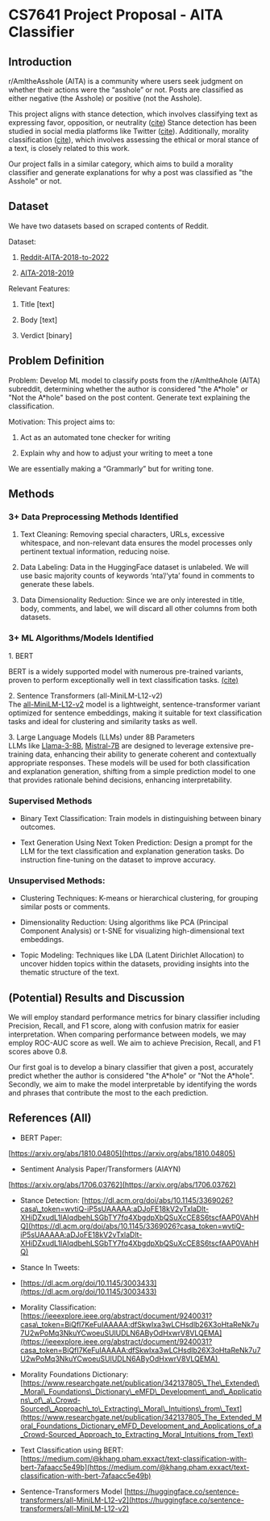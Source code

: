 # CS7641 Project Proposal - AITA Classifier

## Introduction

  

r/AmItheAsshole (AITA) is a community where users seek judgment on whether their actions were the “asshole” or not. Posts are classified as either negative (the Asshole) or positive (not the Asshole).

This project aligns with stance detection, which involves classifying text as expressing favor, opposition, or neutrality ([cite](https://dl.acm.org/doi/abs/10.1145/3369026?casa_token=wvtiQ-iP5sUAAAAA:aDJoFE18kV2vTxlaDlt-XHiDZxudL1lAIqdbehLSGbTY7fq4XbgdpXbQSuXcCE8S6tscfAAP0VAhHQ)) Stance detection has been studied in social media platforms like Twitter ([cite](https://dl.acm.org/doi/10.1145/3003433)). Additionally, morality classification ([cite](https://ieeexplore.ieee.org/abstract/document/9240031?casa_token=BiQfI7KeFuIAAAAA:dfSkwIxa3wLCHsdlb26X3oHtaReNk7u7U2wPoMq3NkuYCwoeuSUlUDLN6AByOdHxwrV8VLQEMA)), which involves assessing the ethical or moral stance of a text, is closely related to this work.

Our project falls in a similar category, which aims to build a morality classifier and generate explanations for why a post was classified as "the Asshole" or not. 

## Dataset

We have two datasets based on scraped contents of Reddit.

Dataset:

1.  [Reddit-AITA-2018-to-2022](https://huggingface.co/datasets/MattBoraske/Reddit-AITA-2018-to-2022/viewer/default/train?sort%5Bcolumn%5D=toxicity_label&sort%5Bdirection%5D=desc&p=2&row=9369)
    
2.  [AITA-2018-2019](https://github.com/iterative/aita_dataset) 
    

Relevant Features:

1.  Title \[text\]
    
2.  Body \[text\]
    
3.  Verdict \[binary\]
    

  

## Problem Definition

Problem: Develop ML model to classify posts from the r/AmItheAhole (AITA) subreddit, determining whether the author is considered "the A\*hole" or "Not the A\*hole" based on the post content. Generate text explaining the classification.

Motivation: This project aims to:

1.  Act as an automated tone checker for writing
    
2.  Explain why and how to adjust your writing to meet a tone
    

We are essentially making a “Grammarly” but for writing tone.

  

## Methods

### 3+ Data Preprocessing Methods Identified

1.  Text Cleaning: Removing special characters, URLs, excessive whitespace, and non-relevant data ensures the model processes only pertinent textual information, reducing noise.
    
2.  Data Labeling: Data in the HuggingFace dataset is unlabeled. We will use basic majority counts of keywords ‘nta’/‘yta’ found in comments to generate these labels.
    
3.  Data Dimensionality Reduction: Since we are only interested in title, body, comments, and label, we will discard all other columns from both datasets.
    

  

### 3+ ML Algorithms/Models Identified

1\. BERT 

BERT is a widely supported model with numerous pre-trained variants, proven to perform exceptionally well in text classification tasks. [(cite)](https://medium.com/@khang.pham.exxact/text-classification-with-bert-7afaacc5e49b)

2\. Sentence Transformers (all-MiniLM-L12-v2)  
The [all-MiniLM-L12-v2](https://huggingface.co/sentence-transformers/all-MiniLM-L12-v2) model is a lightweight, sentence-transformer variant optimized for sentence embeddings, making it suitable for text classification tasks and ideal for clustering and similarity tasks as well.

3\. Large Language Models (LLMs) under 8B Parameters  
LLMs like [Llama-3-8B](https://huggingface.co/meta-llama/Meta-Llama-3-8B), [Mistral-7B](http://mistralai/Mistral-7B-v0.1) are designed to leverage extensive pre-training data, enhancing their ability to generate coherent and contextually appropriate responses. These models will be used for both classification and explanation generation, shifting from a simple prediction model to one that provides rationale behind decisions, enhancing interpretability.

### Supervised Methods

*   Binary Text Classification: Train models in distinguishing between binary outcomes.
    
*   Text Generation Using Next Token Prediction: Design a prompt for the LLM for the text classification and explanation generation tasks. Do instruction fine-tuning on the dataset to improve accuracy.
    

### Unsupervised Methods:

*   Clustering Techniques: K-means or hierarchical clustering, for grouping similar posts or comments.
    
*   Dimensionality Reduction: Using algorithms like PCA (Principal Component Analysis) or t-SNE for visualizing high-dimensional text embeddings.
    
*   Topic Modeling: Techniques like LDA (Latent Dirichlet Allocation) to uncover hidden topics within the datasets, providing insights into the thematic structure of the text.
    

## (Potential) Results and Discussion 

We will employ standard performance metrics for binary classifier including Precision, Recall, and F1 score, along with confusion matrix for easier interpretation. When comparing performance between models, we may employ ROC-AUC score as well. We aim to achieve Precision, Recall, and F1 scores above 0.8.

  

Our first goal is to develop a binary classifier that given a post, accurately predict whether the author is considered "the A\*hole" or "Not the A\*hole". Secondly, we aim to make the model interpretable by identifying the words and phrases that contribute the most to the each prediction.

  
  
  

## References (All)

*   BERT Paper:
    

[https://arxiv.org/abs/1810.04805](https://arxiv.org/abs/1810.04805)

*   Sentiment Analysis Paper/Transformers (AIAYN)
    

[https://arxiv.org/abs/1706.03762](https://arxiv.org/abs/1706.03762)

*   Stance Detection: [https://dl.acm.org/doi/abs/10.1145/3369026?casa\_token=wvtiQ-iP5sUAAAAA:aDJoFE18kV2vTxlaDlt-XHiDZxudL1lAIqdbehLSGbTY7fq4XbgdpXbQSuXcCE8S6tscfAAP0VAhHQ](https://dl.acm.org/doi/abs/10.1145/3369026?casa_token=wvtiQ-iP5sUAAAAA:aDJoFE18kV2vTxlaDlt-XHiDZxudL1lAIqdbehLSGbTY7fq4XbgdpXbQSuXcCE8S6tscfAAP0VAhHQ)
    
*   Stance In Tweets:
    
*   [https://dl.acm.org/doi/10.1145/3003433](https://dl.acm.org/doi/10.1145/3003433)
    
*   Morality Classification: [https://ieeexplore.ieee.org/abstract/document/9240031?casa\_token=BiQfI7KeFuIAAAAA:dfSkwIxa3wLCHsdlb26X3oHtaReNk7u7U2wPoMq3NkuYCwoeuSUlUDLN6AByOdHxwrV8VLQEMA](https://ieeexplore.ieee.org/abstract/document/9240031?casa_token=BiQfI7KeFuIAAAAA:dfSkwIxa3wLCHsdlb26X3oHtaReNk7u7U2wPoMq3NkuYCwoeuSUlUDLN6AByOdHxwrV8VLQEMA) 
    
*   Morality Foundations Dictionary: [https://www.researchgate.net/publication/342137805\_The\_Extended\_Moral\_Foundations\_Dictionary\_eMFD\_Development\_and\_Applications\_of\_a\_Crowd-Sourced\_Approach\_to\_Extracting\_Moral\_Intuitions\_from\_Text](https://www.researchgate.net/publication/342137805_The_Extended_Moral_Foundations_Dictionary_eMFD_Development_and_Applications_of_a_Crowd-Sourced_Approach_to_Extracting_Moral_Intuitions_from_Text)
    
*   Text Classification using BERT: [https://medium.com/@khang.pham.exxact/text-classification-with-bert-7afaacc5e49b](https://medium.com/@khang.pham.exxact/text-classification-with-bert-7afaacc5e49b)
    
*   Sentence-Transformers Model [https://huggingface.co/sentence-transformers/all-MiniLM-L12-v2](https://huggingface.co/sentence-transformers/all-MiniLM-L12-v2)
